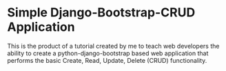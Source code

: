 # Simple Django-Bootstrap-CRUD Application
This is the product of a tutorial created by me to teach web developers the ability to create a python-django-bootstrap based web application that performs the basic Create, Read, Update, Delete (CRUD) functionality.
